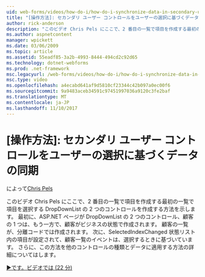 ```yaml
---
uid: web-forms/videos/how-do-i/how-do-i-synchronize-data-in-secondary-user-controls-based-upon-user-selections
title: "[操作方法]: セカンダリ ユーザー コントロールをユーザーの選択に基づくデータの同期 |Microsoft ドキュメント"
author: rick-anderson
description: "このビデオ Chris Pels にここで、2 番目の一覧で項目を作成する最初の一覧で項目を選択する DropDownList の 2 つのコントロールを作成する方法を示します。 Firs しています."
ms.author: aspnetcontent
manager: wpickett
ms.date: 03/06/2009
ms.topic: article
ms.assetid: 55eadf85-3a2b-4993-8444-494cd2c92d65
ms.technology: dotnet-webforms
ms.prod: .net-framework
msc.legacyurl: /web-forms/videos/how-do-i/how-do-i-synchronize-data-in-secondary-user-controls-based-upon-user-selections
msc.type: video
ms.openlocfilehash: a4ecabd641af9d5810cf23344c42b097a0ec00f6
ms.sourcegitcommit: 9a9483aceb34591c97451997036a9120c3fe2baf
ms.translationtype: MT
ms.contentlocale: ja-JP
ms.lasthandoff: 11/10/2017
---
```

<a name="how-do-i-synchronize-data-in-secondary-user-controls-based-upon-user-selections"></a>[操作方法]: セカンダリ ユーザー コントロールをユーザーの選択に基づくデータの同期
====================
によって[Chris Pels](https://twitter.com/chrispels)

このビデオ Chris Pels にここで、2 番目の一覧で項目を作成する最初の一覧で項目を選択する DropDownList の 2 つのコントロールを作成する方法を示します。 最初に、ASP.NET ページが DropDownList の 2 つのコントロール、顧客の 1 つは、もう一方で、顧客がビジネスの状態で作成されます。 顧客の一覧が、分離コードでは作成されます。 次に、SelectedIndexChanged 状態リスト内の項目が設定されて、顧客一覧のイベントは、選択するときに基づいています。 さらに、この方法を他のコントロールの種類とデータに適用する方法の詳細についてはします。

[&#9654;です。ビデオでは (22 分)](https://channel9.msdn.com/Blogs/ASP-NET-Site-Videos/how-do-i-synchronize-data-in-secondary-user-controls-based-upon-user-selections)
